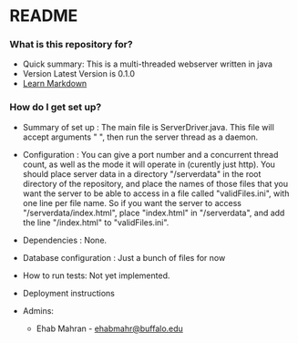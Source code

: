 # README #

### What is this repository for? ###

* Quick summary:
	This is a multi-threaded webserver written in java
* Version
	Latest Version is 0.1.0
* [Learn Markdown](https://bitbucket.org/tutorials/markdowndemo)

### How do I get set up? ###

* Summary of set up : 
	The main file is ServerDriver.java. This file will accept arguments "<portNumber> <threadNum> <mode>", then run the server thread as a daemon.
* Configuration : 
        You can give a port number and a concurrent thread count, as well as the mode it will operate in (curently just http). You should place server data in a directory "/serverdata" in the root directory of the repository, and place the names of those files that you want the server to be able to access in a file called "validFiles.ini", with one line per file name. So if you want the server to access "/serverdata/index.html", place "index.html" in "/serverdata", and add the line "/index.html" to "validFiles.ini".
* Dependencies : 
		None.
* Database configuration : 
	Just a bunch of files for now
* How to run tests: 
	Not yet implemented.
* Deployment instructions

* Admins:
	* Ehab Mahran - ehabmahr@buffalo.edu